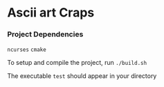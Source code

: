 # Ascii art Craps

### Project Dependencies
`ncurses`
`cmake`

To setup and compile the project, run `./build.sh`

The executable `test` should appear in your directory
